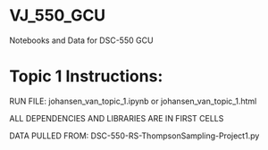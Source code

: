 # VJ_550_GCU
Notebooks and Data for DSC-550 GCU

# Topic 1 Instructions:
RUN FILE: johansen_van_topic_1.ipynb or johansen_van_topic_1.html

ALL DEPENDENCIES AND LIBRARIES ARE IN FIRST CELLS

DATA PULLED FROM: DSC-550-RS-ThompsonSampling-Project1.py
